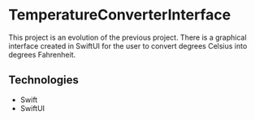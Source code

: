 # TemperatureConverterInterface

This project is an evolution of the previous project. There is a graphical interface created in SwiftUI for the user to convert degrees Celsius into degrees Fahrenheit.

## Technologies

- Swift
- SwiftUI
